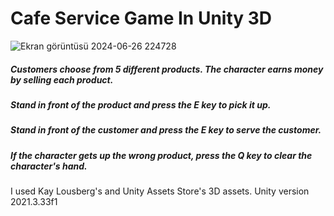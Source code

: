 # **Cafe Service Game In Unity 3D**

![Ekran görüntüsü 2024-06-26 224728](https://github.com/isknergis/cafee1/assets/152815776/6d7f2e70-dffd-4b56-8290-266c814aae20)

##### Customers choose from 5 different products. The character earns money by selling each product.
##### Stand in front of the product and press the E key to pick it up.
##### Stand in front of the customer and press the E key to serve the customer.
##### If the character gets up the wrong product, press the Q key to clear the character's hand.



I used Kay Lousberg's and Unity Assets Store's 3D assets.
Unity version 2021.3.33f1

